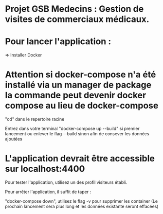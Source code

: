 # Projet GSB Medecins : Gestion de visites de commerciaux médicaux.

# Pour lancer l'application :

=> Installer Docker 

# Attention si docker-compose n'a été installé via un manager de package la commande peut devenir docker compose au lieu de docker-compose

"cd" dans le repertoire racine

Entrez dans votre terminal "docker-compose up --build" si premier lancement ou enlever le flag --build sinon afin de consever les données ajoutées

# L'application devrait être accessible sur localhost:4400

Pour tester l'application, utilisez un des profil visiteurs établi.

Pour arrêter l'application, il suffit de taper :

"docker-compose down", utilisez le flag -v pour supprimer les container (Le prochain lancement sera plus long et les données existante seront effacées)
